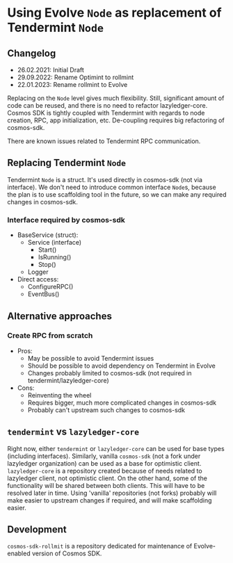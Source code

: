 # Using Evolve `Node` as replacement of Tendermint `Node`

## Changelog

- 26.02.2021: Initial Draft
- 29.09.2022: Rename Optimint to rollmint
- 22.01.2023: Rename rollmint to Evolve

Replacing on the `Node` level gives much flexibility. Still, significant amount of code can be reused, and there is no need to refactor lazyledger-core.
Cosmos SDK is tightly coupled with Tendermint with regards to node creation, RPC, app initialization, etc. De-coupling requires big refactoring of cosmos-sdk.

There are known issues related to Tendermint RPC communication.

## Replacing Tendermint `Node`

Tendermint `Node` is a struct. It's used directly in cosmos-sdk (not via interface).
We don't need to introduce common interface `Node`s, because the plan is to use scaffolding tool in the future, so we can make any required changes in cosmos-sdk.

### Interface required by cosmos-sdk

- BaseService (struct):
  - Service (interface)
    - Start()
    - IsRunning()
    - Stop()
  - Logger
- Direct access:
  - ConfigureRPC()
  - EventBus()

## Alternative approaches

### Create RPC from scratch

- Pros:
  - May be possible to avoid Tendermint issues
  - Should be possible to avoid dependency on Tendermint in Evolve
  - Changes probably limited to cosmos-sdk (not required in tendermint/lazyledger-core)
- Cons:
  - Reinventing the wheel
  - Requires bigger, much more complicated changes in cosmos-sdk
  - Probably can't upstream such changes to cosmos-sdk

## `tendermint` vs `lazyledger-core`

Right now, either `tendermint` or `lazyledger-core` can be used for base types (including interfaces).
Similarly, vanilla `cosmos-sdk` (not a fork under lazyledger organization) can be used as a base for optimistic client.
`lazyledger-core` is a repository created because of needs related to lazyledger client, not optimistic client.
On the other hand, some of the functionality will be shared between both clients. This will have to be resolved later in time.
Using 'vanilla' repositories (not forks) probably will make easier to upstream changes if required, and will make scaffolding
easier.

## Development

`cosmos-sdk-rollmit` is a repository dedicated for maintenance of Evolve-enabled version of Cosmos SDK.
